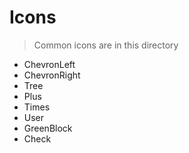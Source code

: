 # Icons

> Common icons are in this directory

- ChevronLeft
- ChevronRight
- Tree
- Plus
- Times
- User
- GreenBlock
- Check
